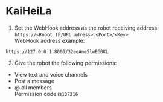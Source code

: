 # KaiHeiLa
1. Set the WebHook address as the robot receiving address `https://<Robot IP/URL adress>:<Port>/<Key>`  
WebHook address example:
```
https://127.0.0.1:8000/32eeAme5lwEG0KL
```

2. Give the robot the following permissions:
* View text and voice channels
* Post a message
* @ all members  
Permission code is`137216`